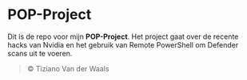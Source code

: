 # POP-Project
Dit is de repo voor mijn **POP-Project**.
Het project gaat over de recente hacks van Nvidia en het gebruik van Remote PowerShell om Defender scans uit te voeren.

>&copy; Tiziano Van der Waals